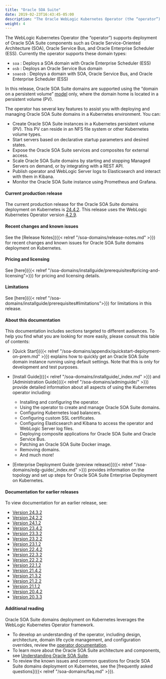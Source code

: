 ```yaml
---
title: "Oracle SOA Suite"
date: 2019-02-23T16:43:45-05:00
description: "The Oracle WebLogic Kubernetes Operator (the “operator”) supports deployment of Oracle SOA Suite components such as Oracle Service-Oriented Architecture (SOA), Oracle Service Bus, and Oracle Enterprise Scheduler (ESS). Follow the instructions in this guide to set up these Oracle SOA Suite domains on Kubernetes."
weight: 4
---
```


The WebLogic Kubernetes Operator (the “operator”) supports deployment of Oracle SOA Suite components such as Oracle Service-Oriented Architecture (SOA), Oracle Service Bus, and Oracle Enterprise Scheduler (ESS). Currently the operator supports these domain types:

* `soa`       : Deploys a SOA domain with Oracle Enterprise Scheduler (ESS)
* `osb`       : Deploys an Oracle Service Bus domain
* `soaosb`    : Deploys a domain with SOA, Oracle Service Bus, and Oracle Enterprise Scheduler (ESS)

In this release, Oracle SOA Suite domains are supported using the “domain on a persistent volume”
[model](https://oracle.github.io/weblogic-kubernetes-operator/managing-domains/choosing-a-model/) only, where the domain home is located in a persistent volume (PV).

The operator has several key features to assist you with deploying and managing Oracle SOA Suite domains in a Kubernetes environment. You can:

* Create Oracle SOA Suite instances in a Kubernetes persistent volume (PV). This PV can reside in an NFS file system or other Kubernetes volume types.
* Start servers based on declarative startup parameters and desired states.
* Expose the Oracle SOA Suite services and composites for external access.
* Scale Oracle SOA Suite domains by starting and stopping Managed Servers on demand, or by integrating with a REST API.
* Publish operator and WebLogic Server logs to Elasticsearch and interact with them in Kibana.
* Monitor the Oracle SOA Suite instance using Prometheus and Grafana.

#### Current production release

The current production release for the Oracle SOA Suite domains deployment on Kubernetes is [24.4.2](https://github.com/oracle/fmw-kubernetes/releases). This release uses the WebLogic Kubernetes Operator version [4.2.9](https://github.com/oracle/weblogic-kubernetes-operator/releases/tag/v4.2.9).


#### Recent changes and known issues

See the [Release Notes]({{< relref "/soa-domains/release-notes.md" >}}) for recent changes and known issues for Oracle SOA Suite domains deployment on Kubernetes.

#### Pricing and licensing

See [here]({{< relref "/soa-domains/installguide/prerequisites#pricing-and-licensing">}}) for pricing and licensing details.

#### Limitations

See [here]({{< relref "/soa-domains/installguide/prerequisites#limitations">}}) for limitations in this release.

#### About this documentation

This documentation includes sections targeted to different audiences.  To help you find what you are looking for more easily,
please consult this table of contents:

* [Quick Start]({{< relref "/soa-domains/appendix/quickstart-deployment-on-prem.md" >}}) explains how to quickly get an Oracle SOA Suite domain instance running using default settings. Note that this is only for development and test purposes.
* [Install Guide]({{< relref "/soa-domains/installguide/_index.md" >}}) and [Administration Guide]({{< relref "/soa-domains/adminguide/" >}}) provide detailed information about all aspects of using the Kubernetes operator including:

   * Installing and configuring the operator.
   * Using the operator to create and manage Oracle SOA Suite domains.
   * Configuring Kubernetes load balancers.
   * Configuring custom SSL certificates.
   * Configuring Elasticsearch and Kibana to access the operator and WebLogic Server log files.
   * Deploying composite applications for Oracle SOA Suite and Oracle Service Bus.
   * Patching an Oracle SOA Suite Docker image.
   * Removing domains.
   * And much more!

* [Enterprise Deployment Guide (preview release)]({{< relref "/soa-domains/edg-guide/_index.md" >}}) provides information on the topology and set up steps for Oracle SOA Suite Enterprise Deployment on Kubernetes.

#### Documentation for earlier releases

To view documentation for an earlier release, see:

* [Version 24.3.2](https://oracle.github.io/fmw-kubernetes/24.3.2/soa-domains/)
* [Version 24.2.2](https://oracle.github.io/fmw-kubernetes/24.2.2/soa-domains/)
* [Version 24.1.2](https://oracle.github.io/fmw-kubernetes/24.1.2/soa-domains/)
* [Version 23.4.2](https://oracle.github.io/fmw-kubernetes/23.4.2/soa-domains/)
* [Version 23.3.2](https://oracle.github.io/fmw-kubernetes/23.3.2/soa-domains/)
* [Version 23.2.2](https://oracle.github.io/fmw-kubernetes/23.2.2/soa-domains/)
* [Version 23.1.2](https://oracle.github.io/fmw-kubernetes/23.1.2/soa-domains/)
* [Version 22.4.2](https://oracle.github.io/fmw-kubernetes/22.4.2/soa-domains/)
* [Version 22.3.2](https://oracle.github.io/fmw-kubernetes/22.3.2/soa-domains/)
* [Version 22.2.2](https://oracle.github.io/fmw-kubernetes/22.2.2/soa-domains/)
* [Version 22.1.2](https://oracle.github.io/fmw-kubernetes/22.1.2/soa-domains/)
* [Version 21.4.2](https://oracle.github.io/fmw-kubernetes/21.4.2/soa-domains/)
* [Version 21.3.2](https://oracle.github.io/fmw-kubernetes/21.3.2/soa-domains/)
* [Version 21.2.2](https://oracle.github.io/fmw-kubernetes/21.2.2/soa-domains/)
* [Version 21.1.2](https://oracle.github.io/fmw-kubernetes/21.1.2/soa-domains/)
* [Version 20.4.2](https://oracle.github.io/fmw-kubernetes/20.4.2/soa-domains/)
* [Version 20.3.3](https://oracle.github.io/fmw-kubernetes/20.3.3/soa-domains/)

#### Additional reading

Oracle SOA Suite domains deployment on Kubernetes leverages the WebLogic Kubernetes Operator framework.
* To develop an understanding of the operator, including design, architecture, domain life cycle management, and configuration overrides, review the [operator documentation](https://oracle.github.io/weblogic-kubernetes-operator).
* To learn more about the Oracle SOA Suite architecture and components, see [Understanding Oracle SOA Suite](https://docs.oracle.com/en/middleware/soa-suite/soa/12.2.1.4/develop/introduction-building-applications.html#GUID-AED865D0-2FFF-4243-B8C5-473F8572D6F0).
* To review the known issues and common questions for Oracle SOA Suite domains deployment on Kubernetes, see the  [frequently asked questions]({{< relref "/soa-domains/faq.md" >}}).
